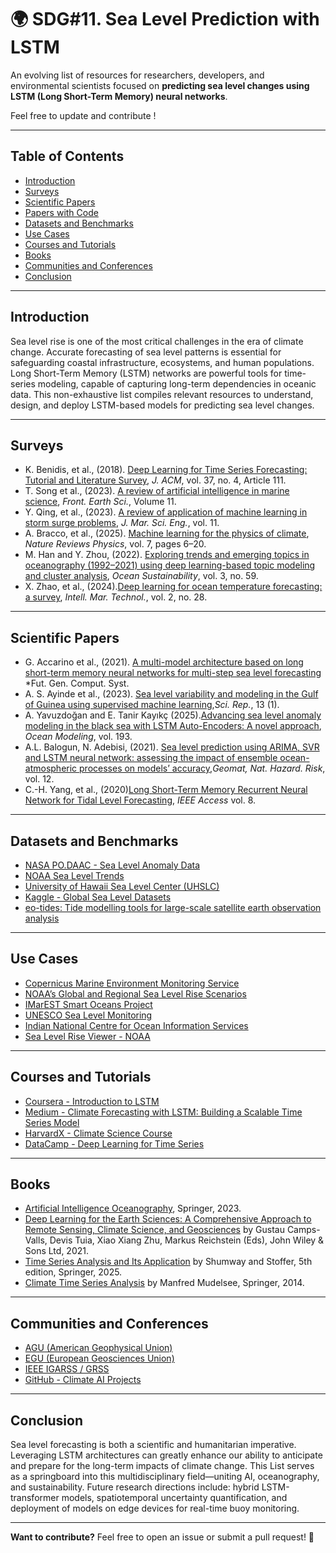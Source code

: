 # 🌍 SDG#11. Sea Level Prediction with LSTM

An evolving list of resources for researchers, developers, and environmental scientists focused on **predicting sea level changes using LSTM (Long Short-Term Memory) neural networks**.

Feel free to update and contribute !

---

## Table of Contents

- [Introduction](#introduction)
- [Surveys](#surveys)
- [Scientific Papers](#scientific-papers)
- [Papers with Code](#papers-with-code)
- [Datasets and Benchmarks](#datasets-and-benchmarks)
- [Use Cases](#use-cases)
- [Courses and Tutorials](#courses-and-tutorials)
- [Books](#books)
- [Communities and Conferences](#communities-and-conferences)
- [Conclusion](#conclusion)

---

## Introduction

Sea level rise is one of the most critical challenges in the era of climate change. Accurate forecasting of sea level patterns is essential for safeguarding coastal infrastructure, ecosystems, and human populations. Long Short-Term Memory (LSTM) networks are powerful tools for time-series modeling, capable of capturing long-term dependencies in oceanic data. This non-exhaustive list compiles relevant resources to understand, design, and deploy LSTM-based models for predicting sea level changes.

---

## Surveys
- K. Benidis, et al., (2018). [Deep Learning for Time Series Forecasting: Tutorial and Literature Survey](https://assets.amazon.science/b5/42/c1fe37c8403f91a0d85d55eb85f4/deep-learning-for-time-series-forecasting-tutorial-and-literature-survey.pdf), *J. ACM*, vol. 37, no. 4, Article 111.
- T. Song et al., (2023). [A review of artificial intelligence in marine science](https://doi.org/10.3389/feart.2023.1090185), *Front. Earth Sci.*, Volume 11.
- Y. Qing, et al., (2023). [A review of application of machine learning in storm surge problems](https://www.mdpi.com/2077-1312/11/9/1729), *J. Mar. Sci. Eng.*, vol. 11.
- A. Bracco, et al., (2025). [Machine learning for the physics of climate](https://www.nature.com/articles/s42254-024-00776-3), *Nature Reviews Physics*, vol. 7, pages 6–20.
- M. Han and Y. Zhou, (2022). [Exploring trends and emerging topics in oceanography (1992–2021) using deep learning-based topic modeling and cluster analysis](https://www.nature.com/articles/s44183-024-00097-z#citeas), *Ocean Sustainability*, vol. 3, no. 59.
- X. Zhao, et al., (2024).[Deep learning for ocean temperature forecasting: a survey](https://link.springer.com/article/10.1007/s44295-024-00042-3), *Intell. Mar. Technol.*, vol. 2, no. 28.

---

## Scientific Papers

- G. Accarino et al., (2021). [A multi-model architecture based on long short-term memory neural networks for multi-step sea level forecasting](https://www.sciencedirect.com/science/article/abs/pii/S0167739X21001588?via%3Dihub) *Fut. Gen. Comput. Syst.
- A. S. Ayinde et al., (2023). [Sea level variability and modeling in the Gulf of Guinea using supervised machine learning](https://www.nature.com/articles/s41598-023-48624-1),*Sci. Rep.*, 13 (1).
- A. Yavuzdoğan and E. Tanir Kayıkç (2025).[Advancing sea level anomaly modeling in the black sea with LSTM Auto-Encoders: A novel approach](https://www.sciencedirect.com/science/article/abs/pii/S1463500324001495), *Ocean Modeling*, vol. 193.
- A.L. Balogun, N. Adebisi, (2021). [Sea level prediction using ARIMA, SVR and LSTM neural network: assessing the impact of ensemble ocean-atmospheric processes on models’ accuracy](https://www.tandfonline.com/doi/epdf/10.1080/19475705.2021.1887372?src=getftr&utm_source=sciencedirect_contenthosting&getft_integrator=sciencedirect_contenthosting),*Geomat, Nat. Hazard. Risk*, vol. 12.
- C.-H. Yang, et al., (2020)[Long Short-Term Memory Recurrent Neural Network for Tidal Level Forecasting](https://ieeexplore.ieee.org/document/9169644), *IEEE Access* vol. 8.

---

## Datasets and Benchmarks 

- [NASA PO.DAAC - Sea Level Anomaly Data](https://podaac.jpl.nasa.gov/cloud-datasets/dataaccess)
- [NOAA Sea Level Trends](https://tidesandcurrents.noaa.gov/sltrends/)
- [University of Hawaii Sea Level Center (UHSLC)](https://uhslc.soest.hawaii.edu/)
- [Kaggle - Global Sea Level Datasets](https://www.kaggle.com/datasets?search=sea+level)
- [eo-tides: Tide modelling tools for large-scale satellite earth observation analysis](https://github.com/GeoscienceAustralia/eo-tides)

---

## Use Cases

- [Copernicus Marine Environment Monitoring Service](https://marine.copernicus.eu/)
- [NOAA’s Global and Regional Sea Level Rise Scenarios](https://oceanservice.noaa.gov/hazards/sealevelrise/)
- [IMarEST Smart Oceans Project](https://www.imarest.org/)
- [UNESCO Sea Level Monitoring](https://www.ioc-sealevelmonitoring.org/)
- [Indian National Centre for Ocean Information Services](https://incois.gov.in/)
- [Sea Level Rise Viewer - NOAA](https://coast.noaa.gov/slr/)

---

## Courses and Tutorials

- [Coursera - Introduction to LSTM](https://www.coursera.org/learn/introduction-to-long-short-term-memory-lstm-training)
- [Medium - Climate Forecasting with LSTM: Building a Scalable Time Series Model](https://medium.com/@tesfayeabenezer64/climate-forecasting-with-lstm-building-a-scalable-time-series-model-dd9756fae58a)
- [HarvardX - Climate Science Course](https://www.edx.org/learn/climate-change/harvard-university-the-climate-energy-challenge)
- [DataCamp - Deep Learning for Time Series](https://www.datacamp.com/courses/machine-learning-for-time-series-data-in-python)

---

## Books

- [Artificial Intelligence Oceanography](https://library.oapen.org/handle/20.500.12657/61327), Springer, 2023.
- [Deep Learning for the Earth Sciences: A Comprehensive Approach to Remote Sensing, Climate Science, and Geosciences](https://onlinelibrary.wiley.com/doi/book/10.1002/9781119646181) by Gustau Camps-Valls, Devis Tuia, Xiao Xiang Zhu, Markus Reichstein (Eds), John Wiley & Sons Ltd, 2021.
- [Time Series Analysis and Its Application](http://www.stat.ucla.edu/~frederic/415/S23/tsa4.pdf) by Shumway and Stoffer, 5th edition, Springer, 2025.   
- [Climate Time Series Analysis](https://link.springer.com/book/10.1007/978-3-319-04450-7) by Manfred Mudelsee, Springer, 2014. 

---

## Communities and Conferences

- [AGU (American Geophysical Union)](https://www.agu.org/)
- [EGU (European Geosciences Union)](https://www.egu.eu/)
- [IEEE IGARSS / GRSS](https://www.grss-ieee.org/)
- [GitHub - Climate AI Projects](https://github.com/search?q=sea+level+prediction+LSTM)

---

## Conclusion

Sea level forecasting is both a scientific and humanitarian imperative. Leveraging LSTM architectures can greatly enhance our ability to anticipate and prepare for the long-term impacts of climate change. This List serves as a springboard into this multidisciplinary field—uniting AI, oceanography, and sustainability. Future research directions include: hybrid LSTM-transformer models, spatiotemporal uncertainty quantification, and deployment of models on edge devices for real-time buoy monitoring.

---

**Want to contribute?** Feel free to open an issue or submit a pull request! 🎯

